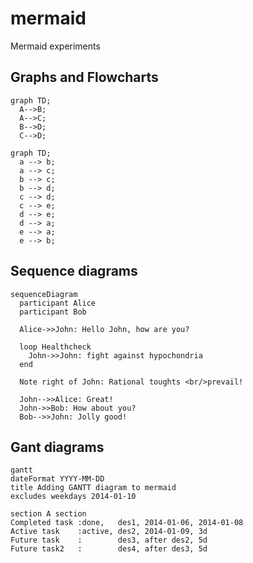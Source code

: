 # mermaid
Mermaid experiments

## Graphs and Flowcharts

```mermaid
graph TD;
  A-->B;
  A-->C;
  B-->D;
  C-->D;
```

```mermaid
graph TD;
  a --> b;
  a --> c;
  b --> c;
  b --> d;
  c --> d;
  c --> e;
  d --> e;
  d --> a;
  e --> a;
  e --> b;
```

## Sequence diagrams

```mermaid
sequenceDiagram
  participant Alice
  participant Bob
  
  Alice->>John: Hello John, how are you?
  
  loop Healthcheck
    John->>John: fight against hypochondria
  end
  
  Note right of John: Rational toughts <br/>prevail!
  
  John-->>Alice: Great!
  John->>Bob: How about you?
  Bob-->>John: Jolly good!
```

## Gant diagrams

```mermaid
gantt
dateFormat YYYY-MM-DD
title Adding GANTT diagram to mermaid
excludes weekdays 2014-01-10

section A section
Completed task :done,   des1, 2014-01-06, 2014-01-08
Active task    :active, des2, 2014-01-09, 3d
Future task    :        des3, after des2, 5d
Future task2   :        des4, after des3, 5d
```
